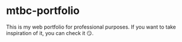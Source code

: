 # mtbc-portfolio
This is my web portfolio for professional purposes. If you want to take inspiration of it, you can check it 😏.
